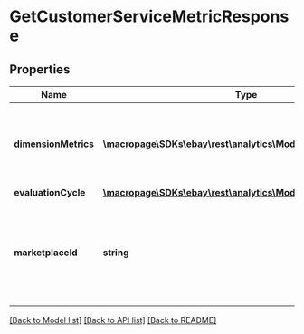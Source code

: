 # GetCustomerServiceMetricResponse

## Properties
Name | Type | Description | Notes
------------ | ------------- | ------------- | -------------
**dimensionMetrics** | [**\macropage\SDKs\ebay\rest\analytics\Model\DimensionMetric[]**](DimensionMetric.md) | This container provides a seller&#39;s customer service metric performance for a given dimension. In the getCustomerServiceMetric request, specify values for the following request parameters to control the returned dimension and the associated metric values: customer_service_metric_type evaluation_type evaluation_marketplace_id | [optional] 
**evaluationCycle** | [**\macropage\SDKs\ebay\rest\analytics\Model\EvaluationCycle**](EvaluationCycle.md) |  | [optional] 
**marketplaceId** | **string** | The eBay marketplace ID of the marketplace upon which the customer service metric evaluation is based. The customer_service_metric resource supports a limited set of marketplaces. For a complete list of the supported marketplaces, please see the Service metrics policy page. For implementation help, refer to &lt;a href&#x3D;&#39;https://developer.ebay.com/devzone/rest/api-ref/analytics/types/MarketplaceIdEnum.html&#39;&gt;eBay API documentation&lt;/a&gt; | [optional] 

[[Back to Model list]](../README.md#documentation-for-models) [[Back to API list]](../README.md#documentation-for-api-endpoints) [[Back to README]](../README.md)


